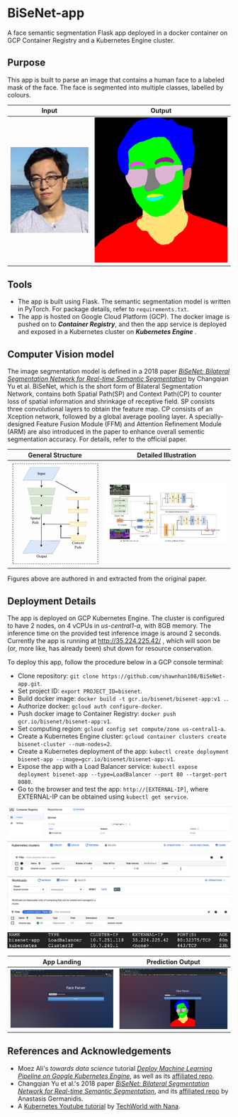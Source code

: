# BiSeNet-app
A face semantic segmentation Flask app deployed in a docker container on GCP Container Registry and a Kubernetes Engine cluster.

## Purpose
This app is built to parse an image that contains a human face to a labeled mask of the face. The face is segmented into multiple classes, labelled by colours.

| Input | Output |
| ------------- | ------------- |
| ![What is this](./assets/profile.jpeg)  | ![What is this](./assets/profile_result.png)|


## Tools
* The app is built using Flask. The semantic segmentation model is written in PyTorch. For package details, refer to `requirements.txt`.
* The app is hosted on Google Cloud Platform (GCP). The docker image is pushed on to __*Container Registry*__, and then the app service is deployed and exposed in a Kubernetes cluster on __*Kubernetes Engine*__ .

## Computer Vision model
The image segmentation model is defined in a 2018 paper [*BiSeNet: Bilateral Segmentation Network for Real-time Semantic Segmentation*](https://arxiv.org/abs/1808.00897) by Changqian Yu et al. BiSeNet, which is the short form of Bilateral Segmentation Network, contains both Spatial Path(SP) and Context Path(CP) to counter loss of spatial information and shrinkage of receptive field. SP consists three convolutional layers to obtain the feature map. CP consists of an Xception network, followed by a global average pooling layer. A specially-designed Feature Fusion Module (FFM) and Attention Refinement Module (ARM) are also introduced in the paper to enhance overall sementic segmentation accuracy. For details, refer to the official paper.

| General Structure | Detailed Illustration |
| ------------- | ------------- |
| ![What is this](./assets/model_desc1.png)  | ![What is this](./assets/model_desc2.png)|

Figures above are authored in and extracted from the original paper.

## Deployment Details
The app is deployed on GCP Kubernetes Engine. The cluster is configured to have 2 nodes, on 4 vCPUs in *us-central1-a*, with 8GB memory. The inference time on the provided test inference image is around 2 seconds. Currently the app is running at http://35.224.225.42/ , which will soon be (or, more like, has already been) shut down for resource conservation.

To deploy this app, follow the procedure below in a GCP console terminal:
* Clone repository: `git clone https://github.com/shawnhan108/BiSeNet-app.git`.
* Set project ID: `export PROJECT_ID=bisenet`.
* Build docker image: `docker build -t gcr.io/bisenet/bisenet-app:v1 .`.
* Authorize docker: `gcloud auth configure-docker`.
* Push docker image to Container Registry: `docker push gcr.io/bisenet/bisenet-app:v1`.
* Set computing region: `gcloud config set compute/zone us-central1-a`.
* Create a Kubernetes Engine cluster: `gcloud container clusters create bisenet-cluster --num-nodes=2`.
* Create a Kubernetes deployment of the app: `kubectl create deployment bisenet-app --image=gcr.io/bisenet/bisenet-app:v1`.
* Expose the app with a Load Balancer service: `kubectl expose deployment bisenet-app --type=LoadBalancer --port 80 --target-port 8080`.
* Go to the browser and test the app: `http://[EXTERNAL-IP]`, where EXTERNAL-IP can be obtained using `kubectl get service`.

![What is this](./assets/GCP_CR.png)
![What is this](./assets/GCP_KE1.png)
![What is this](./assets/GCP_KE2.png)
![What is this](./assets/kubectl_get_services.png)

| App Landing | Prediction Output |
| ------------- | ------------- |
| ![What is this](./assets/app_shot_without_result.png)  | ![What is this](./assets/app_shot_with_result.png)|

## References and Acknowledgements
* Moez Ali's *towards data science* tutorial [*Deploy Machine Learning Pipeline on Google Kubernetes Engine*](https://towardsdatascience.com/deploy-machine-learning-model-on-google-kubernetes-engine-94daac85108b), as well as its [affiliated repo](https://github.com/pycaret/pycaret-deployment-google).
* Changqian Yu et al.'s 2018 paper [*BiSeNet: Bilateral Segmentation Network for Real-time Semantic Segmentation*](https://arxiv.org/abs/1808.00897), and its [affiliated repo](https://github.com/agermanidis/face-parsing.PyTorch) by Anastasis Germanidis.
* A [Kubernetes Youtube tutorial](https://www.youtube.com/watch?v=X48VuDVv0do) by [TechWorld with Nana](https://www.youtube.com/channel/UCdngmbVKX1Tgre699-XLlUA).
